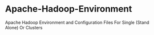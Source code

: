 # Apache-Hadoop-Environment
Apache Hadoop Environment and Configuration Files For Single (Stand Alone) Or Clusters
